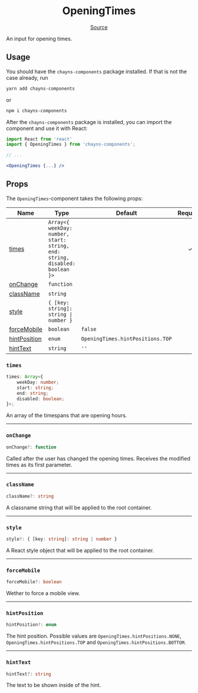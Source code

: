 <h1 align="center">OpeningTimes</h1>

<p align="center">
    <a href="/src/react-chayns-openingtimes/component/OpeningTimes.jsx">Source</a>
</p>

An input for opening times.

## Usage

You should have the `chayns-components` package installed. If that is not the
case already, run

```bash
yarn add chayns-components
```

or

```bash
npm i chayns-components
```

After the `chayns-components` package is installed, you can import the component
and use it with React:

```jsx
import React from 'react'
import { OpeningTimes } from 'chayns-components';

// ...

<OpeningTimes {...} />
```

## Props

The `OpeningTimes`-component takes the following props:

| Name                          | Type                                                                        | Default                          | Required |
| ----------------------------- | --------------------------------------------------------------------------- | -------------------------------- | :------: |
| [times](#times)               | `Array<{ weekDay: number, start: string, end: string, disabled: boolean }>` |                                  |    ✓     |
| [onChange](#onchange)         | `function`                                                                  |                                  |          |
| [className](#classname)       | `string`                                                                    |                                  |          |
| [style](#style)               | `{ [key: string]: string \| number }`                                       |                                  |          |
| [forceMobile](#forcemobile)   | `boolean`                                                                   | `false`                          |          |
| [hintPosition](#hintposition) | `enum`                                                                      | `OpeningTimes.hintPositions.TOP` |          |
| [hintText](#hinttext)         | `string`                                                                    | `''`                             |          |

### `times`

```ts
times: Array<{
    weekDay: number;
    start: string;
    end: string;
    disabled: boolean;
}>;
```

An array of the timespans that are opening hours.

---

### `onChange`

```ts
onChange?: function
```

Called after the user has changed the opening times. Receives the modified times
as its first parameter.

---

### `className`

```ts
className?: string
```

A classname string that will be applied to the root container.

---

### `style`

```ts
style?: { [key: string]: string | number }
```

A React style object that will be applied to the root container.

---

### `forceMobile`

```ts
forceMobile?: boolean
```

Wether to force a mobile view.

---

### `hintPosition`

```ts
hintPosition?: enum
```

The hint position. Possible values are `OpeningTimes.hintPositions.NONE`,
`OpeningTimes.hintPositions.TOP` and `OpeningTimes.hintPositions.BOTTOM`.

---

### `hintText`

```ts
hintText?: string
```

The text to be shown inside of the hint.
